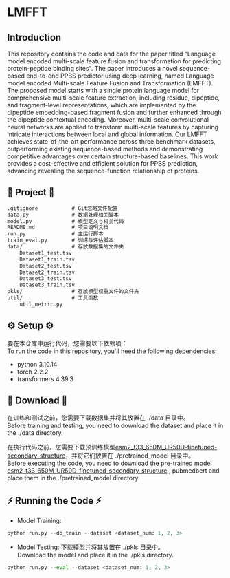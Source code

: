 # LMFFT

## Introduction
This repository contains the code and data for the paper titled "Language model encoded multi-scale feature fusion and transformation for predicting protein-peptide binding sites".  The paper introduces a novel sequence-based end-to-end PPBS predictor using deep learning, named Language model encoded Multi-scale Feature Fusion and Transformation (LMFFT). The proposed model starts with a single protein language model for comprehensive multi-scale feature extraction, including residue, dipeptide, and fragment-level representations, which are implemented by the dipeptide embedding-based fragment fusion and further enhanced through the dipeptide contextual encoding. Moreover, multi-scale convolutional neural networks are applied to transform multi-scale features by capturing intricate interactions between local and global information. Our LMFFT achieves state-of-the-art performance across three benchmark datasets, outperforming existing sequence-based methods and demonstrating competitive advantages over certain structure-based baselines. This work provides a cost-effective and efficient solution for PPBS prediction, advancing revealing the sequence-function relationship of proteins.

## 📁 Project 📁
```markdown
.gitignore           # Git忽略文件配置
data.py              # 数据处理相关脚本
model.py             # 模型定义与相关代码
README.md            # 项目说明文档
run.py               # 主运行脚本
train_eval.py        # 训练与评估脚本
data/                # 存放数据集的文件夹
    Dataset1_test.tsv
    Dataset1_train.tsv
    Dataset2_test.tsv
    Dataset2_train.tsv
    Dataset3_test.tsv
    Dataset3_train.tsv
pkls/                # 存放模型权重文件的文件夹
util/                # 工具函数
    util_metric.py
```

## ⚙️ Setup  ⚙️
要在本仓库中运行代码，您需要以下依赖项：<br>To run the code in this repository, you'll need the following dependencies:
- python 3.10.14
- torch 2.2.2
- transformers 4.39.3


## 🤖 Download  🤖
在训练和测试之前，您需要下载数据集并将其放置在 ./data 目录中。<br>Before training and testing, you need to download the dataset and place it in the ./data directory.

在执行代码之前，您需要下载预训练模型[esm2_t33_650M_UR50D-finetuned-secondary-structure](https://huggingface.co/gaodrew/esm2_t33_650M_UR50D-finetuned-secondary-structure)，并将它们放置在 ./pretrained_model 目录中。<br>Before executing the code, you need to download the pre-trained model [esm2_t33_650M_UR50D-finetuned-secondary-structure](https://huggingface.co/gaodrew/esm2_t33_650M_UR50D-finetuned-secondary-structure) , pubmedbert and place them in the ./pretrained_model directory.

## ⚡️ Running the Code  ⚡️
- Model Training:
```python
python run.py --do_train --dataset <dataset_num: 1, 2, 3>
```

- Model Testing:
下载模型并将其放置在 ./pkls 目录中。<br>Download the model and place it in the ./pkls directory.
```python
python run.py --eval --dataset <dataset_num: 1, 2, 3>
```




